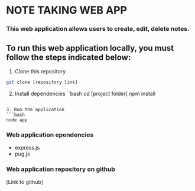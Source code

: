 # NOTE TAKING WEB APP

### This web application allows users to create, edit, delete notes.

## To run this web application locally, you must follow the steps indicated below:

1. Clone this repository
```bash
git clone [repository link]
```

2. Install dependencies
``bash
cd [project folder]
npm install
```

3. Run the application
```bash
node app
```

### Web application ependencies
- express.js
- pug.js

### Web application repository on github
[Link to github]